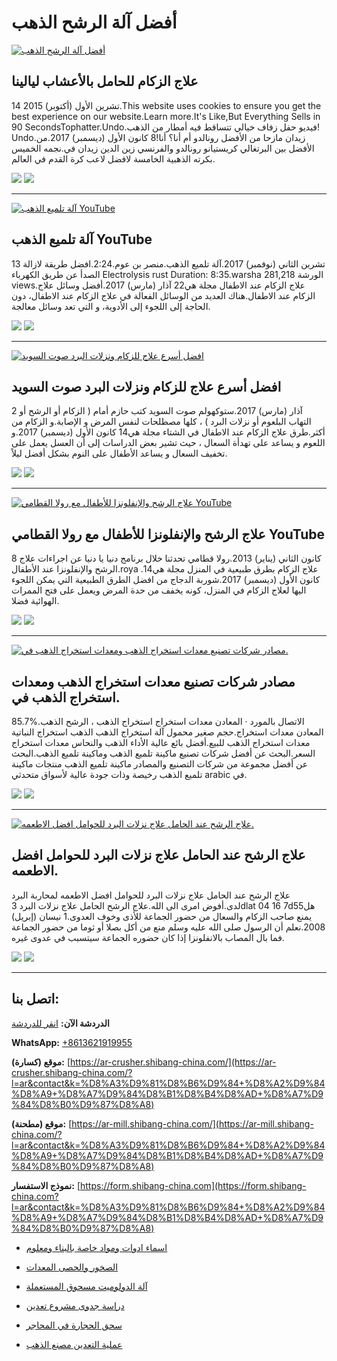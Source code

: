 # أفضل آلة الرشح الذهب

<a href="https://swt.shibang-china.com/?l=ar&img&k=%D8%A3%D9%81%D8%B6%D9%84+%D8%A2%D9%84%D8%A9+%D8%A7%D9%84%D8%B1%D8%B4%D8%AD+%D8%A7%D9%84%D8%B0%D9%87%D8%A8" target="_blank">![أفضل آلة الرشح الذهب](http://static.shibang-china.com/all-800x300/486.jpg)</a>

## علاج الزكام للحامل بالأعشاب ليالينا
14 تشرين الأول (أكتوبر) 2015.This website uses cookies to ensure you get the best experience on our website.Learn more.It&#39;s Like,But Everything Sells in 90 SecondsTophatter.Undo.فيديو حفل زفاف خيالي تتساقط فيه أمطار من الذهب! Undo.زيدان مازحا من الأفضل رونالدو أم أنا؟ أنا!8 كانون الأول (ديسمبر) 2017.من الأفضل بين البرتغالي كريستيانو رونالدو والفرنسي زين الدين زيدان في.نجمه الخميس بكرته الذهبية الخامسة لافضل لاعب كرة القدم في العالم.


<a href="https://whatsapp.shibangsoft.com/WhatsApp.php" target="_blank" title="WhatsApp">![](http://static.shibang-china.com/icon/whatsapp.png)</a> <a href="https://swt.shibang-china.com/?l=ar&icon&k=%D8%A3%D9%81%D8%B6%D9%84+%D8%A2%D9%84%D8%A9+%D8%A7%D9%84%D8%B1%D8%B4%D8%AD+%D8%A7%D9%84%D8%B0%D9%87%D8%A8" target="_blank">![](http://static.shibang-china.com/icon/chat-ar.png)</a>

---

<a href="https://swt.shibang-china.com/?l=ar&img&k=%D8%A3%D9%81%D8%B6%D9%84+%D8%A2%D9%84%D8%A9+%D8%A7%D9%84%D8%B1%D8%B4%D8%AD+%D8%A7%D9%84%D8%B0%D9%87%D8%A8" target="_blank">![آلة تلميع الذهب YouTube](http://static.shibang-china.com/all-800x300/881.jpg)</a>

## آلة تلميع الذهب YouTube
13 تشرين الثاني (نوفمبر) 2017.آلة تلميع الذهب.منصر بن عوم.2:24.افضل طريقة لازالة الصدأ عن طريق الكهرباء Electrolysis rust Duration: 8:35.warsha الورشة 281,218 views.علاج الزكام عند الاطفال مجلة هي22 آذار (مارس) 2017.أفضل وسائل علاج الزكام عند الاطفال.هناك العديد من الوسائل الفعالة في علاج الزكام عند الاطفال، دون الحاجة إلى اللجوء إلى الأدوية، و التي تعد وسائل معالجة.


<a href="https://whatsapp.shibangsoft.com/WhatsApp.php" target="_blank" title="WhatsApp">![](http://static.shibang-china.com/icon/whatsapp.png)</a> <a href="https://swt.shibang-china.com/?l=ar&icon&k=%D8%A3%D9%81%D8%B6%D9%84+%D8%A2%D9%84%D8%A9+%D8%A7%D9%84%D8%B1%D8%B4%D8%AD+%D8%A7%D9%84%D8%B0%D9%87%D8%A8" target="_blank">![](http://static.shibang-china.com/icon/chat-ar.png)</a>

---

<a href="https://swt.shibang-china.com/?l=ar&img&k=%D8%A3%D9%81%D8%B6%D9%84+%D8%A2%D9%84%D8%A9+%D8%A7%D9%84%D8%B1%D8%B4%D8%AD+%D8%A7%D9%84%D8%B0%D9%87%D8%A8" target="_blank">![افضل أسرع علاج للزكام ونزلات البرد صوت السويد](http://static.shibang-china.com/all-800x300/803.jpg)</a>

## افضل أسرع علاج للزكام ونزلات البرد صوت السويد
2 آذار (مارس) 2017.ستوكهولم صوت السويد كتب حازم أمام ( الزكام أو الرشح أو التهاب البلعوم أو نزلات البرد ) ، كلها مصطلحات لنفس المرض و الإصابة.و الزكام من أكثر.طرق علاج الزكام عند الاطفال في الشتاء مجلة هي14 كانون الأول (ديسمبر) 2017.و اللعوم و يساعد على تهدأة السعال ، حيث تشير بعض الدراسات إلى أن العسل يعمل على تخفيف السعال و يساعد الأطفال على النوم بشكل أفضل ليلاً.


<a href="https://whatsapp.shibangsoft.com/WhatsApp.php" target="_blank" title="WhatsApp">![](http://static.shibang-china.com/icon/whatsapp.png)</a> <a href="https://swt.shibang-china.com/?l=ar&icon&k=%D8%A3%D9%81%D8%B6%D9%84+%D8%A2%D9%84%D8%A9+%D8%A7%D9%84%D8%B1%D8%B4%D8%AD+%D8%A7%D9%84%D8%B0%D9%87%D8%A8" target="_blank">![](http://static.shibang-china.com/icon/chat-ar.png)</a>

---

<a href="https://swt.shibang-china.com/?l=ar&img&k=%D8%A3%D9%81%D8%B6%D9%84+%D8%A2%D9%84%D8%A9+%D8%A7%D9%84%D8%B1%D8%B4%D8%AD+%D8%A7%D9%84%D8%B0%D9%87%D8%A8" target="_blank">![علاج الرشح والإنفلونزا للأطفال مع رولا القطامي YouTube](http://static.shibang-china.com/all-800x300/227.jpg)</a>

## علاج الرشح والإنفلونزا للأطفال مع رولا القطامي YouTube
8 كانون الثاني (يناير) 2013.رولا قطامي تحدثنا خلال برنامج دنيا يا دنيا عن اجراءات علاج الرشح والإنفلونزا عند الأطفال.roya .علاج الزكام بطرق طبيعية في المنزل مجلة هي14 كانون الأول (ديسمبر) 2017.شوربة الدجاج من افضل الطرق الطبيعية التي يمكن اللجوء اليها لعلاج الزكام في المنزل، كونه يخفف من حدة المرض ويعمل على فتح الممرات الهوائية فضلا.


<a href="https://whatsapp.shibangsoft.com/WhatsApp.php" target="_blank" title="WhatsApp">![](http://static.shibang-china.com/icon/whatsapp.png)</a> <a href="https://swt.shibang-china.com/?l=ar&icon&k=%D8%A3%D9%81%D8%B6%D9%84+%D8%A2%D9%84%D8%A9+%D8%A7%D9%84%D8%B1%D8%B4%D8%AD+%D8%A7%D9%84%D8%B0%D9%87%D8%A8" target="_blank">![](http://static.shibang-china.com/icon/chat-ar.png)</a>

---

<a href="https://swt.shibang-china.com/?l=ar&img&k=%D8%A3%D9%81%D8%B6%D9%84+%D8%A2%D9%84%D8%A9+%D8%A7%D9%84%D8%B1%D8%B4%D8%AD+%D8%A7%D9%84%D8%B0%D9%87%D8%A8" target="_blank">![مصادر شركات تصنيع معدات استخراج الذهب ومعدات استخراج الذهب في.](http://static.shibang-china.com/all-800x300/633.jpg)</a>

## مصادر شركات تصنيع معدات استخراج الذهب ومعدات استخراج الذهب في.
85.7%.الاتصال بالمورد &middot; المعادن معدات استخراج استخراج الذهب ، الرشح الذهب المعادن معدات استخراج.حجم صغير محمول آلة استخراج الذهب الذهب استخراج النباتية معدات استخراج الذهب للبيع.أفضل بائع عالية الأداء الذهب والنحاس معدات استخراج السعر.البحث عن أفضل شركات تصنيع ماكينة تلميع الذهب وماكينة تلميع الذهب.البحث عن أفضل مجموعة من شركات التصنيع والمصادر ماكينة تلميع الذهب منتجات ماكينة تلميع الذهب رخيصة وذات جودة عالية لأسواق متحدثي arabic في.


<a href="https://whatsapp.shibangsoft.com/WhatsApp.php" target="_blank" title="WhatsApp">![](http://static.shibang-china.com/icon/whatsapp.png)</a> <a href="https://swt.shibang-china.com/?l=ar&icon&k=%D8%A3%D9%81%D8%B6%D9%84+%D8%A2%D9%84%D8%A9+%D8%A7%D9%84%D8%B1%D8%B4%D8%AD+%D8%A7%D9%84%D8%B0%D9%87%D8%A8" target="_blank">![](http://static.shibang-china.com/icon/chat-ar.png)</a>

---

<a href="https://swt.shibang-china.com/?l=ar&img&k=%D8%A3%D9%81%D8%B6%D9%84+%D8%A2%D9%84%D8%A9+%D8%A7%D9%84%D8%B1%D8%B4%D8%AD+%D8%A7%D9%84%D8%B0%D9%87%D8%A8" target="_blank">![علاج الرشح عند الحامل علاج نزلات البرد للحوامل افضل الاطعمه.](http://static.shibang-china.com/all-800x300/26.jpg)</a>

## علاج الرشح عند الحامل علاج نزلات البرد للحوامل افضل الاطعمه.
علاج الرشح عند الحامل علاج نزلات البرد للحوامل افضل الاطعمه لمحاربة البرد لدى.أفوض امرى الى الله.علاج الرشح الحامل علاج نزلات البرد 3dlat 04 16 7d55هل يمنع صاحب الزكام والسعال من حضور الجماعة للأذى وخوف العدوى.1 نيسان (إبريل) 2008.نعلم أن الرسول صلى الله عليه وسلم منع من أكل بصلا أو ثوما من حضور الجماعة فما بال المصاب بالانفلونزا إذا كان حضوره الجماعة سيتسبب في عدوى غيره.


<a href="https://whatsapp.shibangsoft.com/WhatsApp.php" target="_blank" title="WhatsApp">![](http://static.shibang-china.com/icon/whatsapp.png)</a> <a href="https://swt.shibang-china.com/?l=ar&icon&k=%D8%A3%D9%81%D8%B6%D9%84+%D8%A2%D9%84%D8%A9+%D8%A7%D9%84%D8%B1%D8%B4%D8%AD+%D8%A7%D9%84%D8%B0%D9%87%D8%A8" target="_blank">![](http://static.shibang-china.com/icon/chat-ar.png)</a>

---
## اتصل بنا:

**الدردشة الآن:** [انقر للدردشة](https://swt.shibang-china.com?l=ar&contact&k=%D8%A3%D9%81%D8%B6%D9%84+%D8%A2%D9%84%D8%A9+%D8%A7%D9%84%D8%B1%D8%B4%D8%AD+%D8%A7%D9%84%D8%B0%D9%87%D8%A8)

**WhatsApp:**  [+8613621919955](https://whatsapp.shibangsoft.com/WhatsApp.php)

**موقع (كسارة):** [https://ar-crusher.shibang-china.com/](https://ar-crusher.shibang-china.com/?l=ar&contact&k=%D8%A3%D9%81%D8%B6%D9%84+%D8%A2%D9%84%D8%A9+%D8%A7%D9%84%D8%B1%D8%B4%D8%AD+%D8%A7%D9%84%D8%B0%D9%87%D8%A8)

**موقع (مطحنة):** [https://ar-mill.shibang-china.com/](https://ar-mill.shibang-china.com/?l=ar&contact&k=%D8%A3%D9%81%D8%B6%D9%84+%D8%A2%D9%84%D8%A9+%D8%A7%D9%84%D8%B1%D8%B4%D8%AD+%D8%A7%D9%84%D8%B0%D9%87%D8%A8)

**نموذج الاستفسار:** [https://form.shibang-china.com](https://form.shibang-china.com?l=ar&contact&k=%D8%A3%D9%81%D8%B6%D9%84+%D8%A2%D9%84%D8%A9+%D8%A7%D9%84%D8%B1%D8%B4%D8%AD+%D8%A7%D9%84%D8%B0%D9%87%D8%A8)

* [اسماء ادوات ومواد خاصة بالبناء ومعلوم](../18/%D8%A7%D8%B3%D9%85%D8%A7%D8%A1%20%D8%A7%D8%AF%D9%88%D8%A7%D8%AA%20%D9%88%D9%85%D9%88%D8%A7%D8%AF%20%D8%AE%D8%A7%D8%B5%D8%A9%20%D8%A8%D8%A7%D9%84%D8%A8%D9%86%D8%A7%D8%A1%20%D9%88%D9%85%D8%B9%D9%84%D9%88%D9%85.md)

* [الصخور والحصى المعدات](../20/%D8%A7%D9%84%D8%B5%D8%AE%D9%88%D8%B1%20%D9%88%D8%A7%D9%84%D8%AD%D8%B5%D9%89%20%D8%A7%D9%84%D9%85%D8%B9%D8%AF%D8%A7%D8%AA.md)

* [آلة الدولوميت مسحوق المستعملة](../19/%D8%A2%D9%84%D8%A9%20%D8%A7%D9%84%D8%AF%D9%88%D9%84%D9%88%D9%85%D9%8A%D8%AA%20%D9%85%D8%B3%D8%AD%D9%88%D9%82%20%D8%A7%D9%84%D9%85%D8%B3%D8%AA%D8%B9%D9%85%D9%84%D8%A9.md)

* [دراسة جدوى مشروع تعدين](../16/%D8%AF%D8%B1%D8%A7%D8%B3%D8%A9%20%D8%AC%D8%AF%D9%88%D9%89%20%D9%85%D8%B4%D8%B1%D9%88%D8%B9%20%D8%AA%D8%B9%D8%AF%D9%8A%D9%86.md)

* [سحق الحجارة في المحاجر](../18/%D8%B3%D8%AD%D9%82%20%D8%A7%D9%84%D8%AD%D8%AC%D8%A7%D8%B1%D8%A9%20%D9%81%D9%8A%20%D8%A7%D9%84%D9%85%D8%AD%D8%A7%D8%AC%D8%B1.md)

* [عملية التعدين مصنع الذهب](../16/%D8%B9%D9%85%D9%84%D9%8A%D8%A9%20%D8%A7%D9%84%D8%AA%D8%B9%D8%AF%D9%8A%D9%86%20%D9%85%D8%B5%D9%86%D8%B9%20%D8%A7%D9%84%D8%B0%D9%87%D8%A8.md)